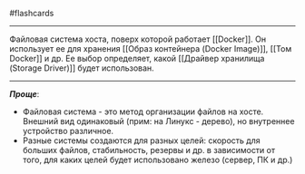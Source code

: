 #flashcards
***
Файловая система хоста, поверх которой работает [[Docker]]. Он использует ее для хранения [[Образ контейнера (Docker Image)]], [[Том Docker]] и др.
Ее выбор определяет, какой [[Драйвер хранилища (Storage Driver)]] будет использован.
***
***Проще***:
- Файловая система - это метод организации файлов на хосте. Внешний вид одинаковый (прим: на Линукс - дерево), но внутреннее устройство различное.
- Разные системы создаются для разных целей: скорость для больших файлов, стабильность, резервы и др. в зависимости от того, для каких целей будет использовано железо (сервер, ПК и др.)
<!--SR:!2025-10-07,1,230-->